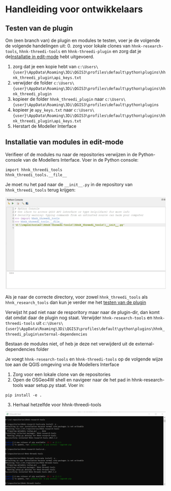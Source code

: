 # Handleiding voor ontwikkelaars


## Testen van de plugin
Om (een branch van) de plugin en modules te testen, voer je de volgende de volgende handelingen uit:
0. zorg voor lokale clones van `hhnk-research-tools`, `hhnk-threedi-tools` en `hhnk-threedi-plugin` en zorg dat je de[Installatie in edit-mode](#installatie-van-modules-in-edit-mode) hebt uitgevoerd.
1. zorg dat je een kopie hebt van `c:\Users\{user}\AppData\Roaming\3Di\QGIS3\profiles\default\python\plugins\hhnk_threedi_plugin\api_keys.txt`
2. verwijder de folder `c:\Users\{user}\AppData\Roaming\3Di\QGIS3\profiles\default\python\plugins\hhnk_threedi_plugin`
3. kopieer de folder `hhnk_threedi_plugin` naar `c:\Users\{user}\AppData\Roaming\3Di\QGIS3\profiles\default\python\plugins`
4. kopieer je `apy_keys.txt` naar `c:\Users\{user}\AppData\Roaming\3Di\QGIS3\profiles\default\python\plugins\hhnk_threedi_plugin\api_keys.txt`
5. Herstart de Modeller Interface


## Installatie van modules in edit-mode
Verifieer of de modules nu naar de repositories verwijzen in de Python-console van de Modellers Interface. Voer in de Python console:

```
import hhnk_threedi_tools
hhnk_threedi_tools.__file__
```

Je moet nu het pad naar de `__init__.py` in de repository van `hhnk_threedi_tools` terug krijgen:

![](../images/develop/verify_modules_editable.PNG)

Als je naar de correcte directory, voor zowel `hhnk_threedi_tools` als `hhnk_research_tools` dan kun je verder me het [testen van de plugin](#testen-van-de-plugin)


Verwijst ht pad niet naar de resporitory maar naar de plugin-dir, dan komt dat omdat daar de plugin nog staat. Verwijder `hhnk-research-tools` en `hhnk-threedi-tools` uit `c:\Users\{user}\AppData\Roaming\3Di\QGIS3\profiles\default\python\plugins\hhnk_threedi_plugin\external-dependencies`

Bestaan de modules niet, of heb je deze net verwijderd uit de external-dependencies folder


Je voegt `hhnk-research-tools` en `hhnk-threedi-tools` op de volgende wijze toe aan de QGIS omgeving vna de Modellers Interface
1. Zorg voor een lokale clone van de repositories
2. Open de OSGeo4W shell en navigeer naar de het pad in hhnk-research-tools waar setup.py staat. Voer in:
```
pip install -e .
```
3. Herhaal hetzelfde voor hhnk-threedi-tools

![](../images/develop/install_modules_editable.PNG)

